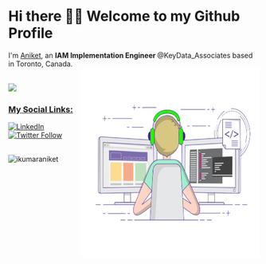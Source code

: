 <h1>Hi there 👋🏻 Welcome to my Github  Profile </h1>
<p>I'm <a href="https://bio.link/ikumaraniket">Aniket</a>, an <b>IAM Implementation Engineer </b> @KeyData_Associates based in Toronto, Canada.
<br/>
<img align="right" src="https://github.com/ikumaraniket/ikumaraniket/blob/main/coding-freak.gif" alt="Hello Devs" width="360" height="380"/>
</br>
<div>
  <a href="https://github.com/ikumaraniket">
  <img height="180em" src="https://github-readme-stats.vercel.app/api?username=ikumaraniket&show_icons=true&include_all_commits=true&count_private=true"/>
</div>
<h3>My Social Links:</h3>
<a href="https://www.linkedin.com/in/ikumaraniket" target="_blank"><img alt="LinkedIn" src="https://img.shields.io/badge/linkedin-%230077B5.svg?&style=flat&logo=linkedin&logoColor=white" /></a>
<a href="https://twitter.com/ikumaraniket" target="_blank"><img alt="Twitter Follow" src="https://img.shields.io/twitter/follow/ikumaraniket?style=social"></a>
<br/><br/>
<p align="left"> <img src="https://komarev.com/ghpvc/?username=ikumaraniket" alt="ikumaraniket" /> </p>



